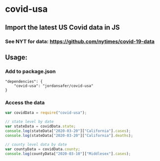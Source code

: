 # covid-usa 
## Import the latest US Covid data in JS
### See NYT for data: https://github.com/nytimes/covid-19-data


## Usage:
### Add to package.json

```
"dependencies": {
    "covid-usa": "jordansafer/covid-usa"
}
```
### Access the data
```js
var covidData = require("covid-usa");

// state level by date
var stateData = covidData.state;
console.log(stateData["2020-03-20"]["California"].cases);
console.log(stateData["2020-03-20"]["California"].deaths);

// county level data by date
var countyData = covidData.county;
console.log(countyData["2020-03-10"]["Middlesex"].cases);
```


